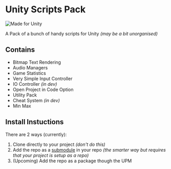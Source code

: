 # Unity Scripts Pack
![Made for Unity](https://img.shields.io/badge/Made%20For-Unity-black.svg?style=for-the-badge)

A Pack of a bunch of handy scripts for Unity *(may be a bit unorganised)*

## Contains
 - Bitmap Text Rendering
 - Audio Managers
 - Game Statistics
 - Very Simple Input Controller
 - IO Controller *(in dev)*
 - Open Project in Code Option
 - Utility Pack
 - Cheat System *(in dev)*
 - Min Max

 ## Install Instuctions
 There are 2 ways (currently):
  1. Clone directly to your project *(don't do this)*
  2. Add the repo as a [submodule](https://www.git-scm.com/book/en/v2/Git-Tools-Submodules) in your repo *(the smarter way but requires that your project is setup as a repo)*
  3. (Upcoming) Add the repo as a package though the UPM
